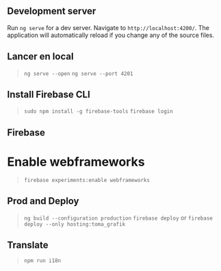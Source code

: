## Development server

Run `ng serve` for a dev server. Navigate to `http://localhost:4200/`. The application will automatically reload if you change any of the source files.

## Lancer en local 
> `ng serve --open`
> `ng serve --port 4201`

## Install Firebase CLI
> `sudo npm install -g firebase-tools`
> `firebase login`

## Firebase
# Enable webframeworks
> `firebase experiments:enable webframeworks`

## Prod and Deploy

> `ng build --configuration production`
> `firebase deploy` or `firebase deploy --only hosting:toma_grafik`

## Translate

> `npm run i18n`
